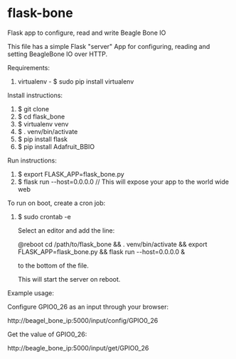 # flask-bone
Flask app to configure, read and write Beagle Bone IO

This file has a simple Flask "server" App for configuring, reading and setting BeagleBone IO over HTTP.

Requirements:

1.  virtualenv - $ sudo pip install virtualenv

Install instructions:

1.  $ git clone
2.  $ cd flask_bone
3.  $ virtualenv venv
4.  $ . venv/bin/activate
5.  $ pip install flask
6.  $ pip install Adafruit_BBIO

Run instructions:

1.  $ export FLASK_APP=flask_bone.py
2.  $ flask run --host=0.0.0.0 // This will expose your app to the world wide web

To run on boot, create a cron job:

1. $ sudo crontab -e

    Select an editor and add the line:

    @reboot cd /path/to/flask_bone && . venv/bin/activate && export FLASK_APP=flask_bone.py && flask run --host=0.0.0.0 &

    to the bottom of the file.

    This will start the server on reboot.
    
Example usage:

Configure GPIO0_26 as an input through your browser:

http://beagel_bone_ip:5000/input/config/GPIO0_26

Get the value of GPIO0_26:

http://beagle_bone_ip:5000/input/get/GPIO0_26
